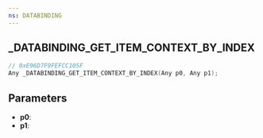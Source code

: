 ```yaml
---
ns: DATABINDING
---
```

## _DATABINDING_GET_ITEM_CONTEXT_BY_INDEX

```c
// 0xE96D7F9FEFCC105F
Any _DATABINDING_GET_ITEM_CONTEXT_BY_INDEX(Any p0, Any p1);
```

## Parameters
* **p0**:
* **p1**:
